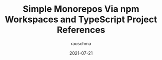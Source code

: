 ---
author: rauschma
date: 2021-07-21
permalink: false
tags:
  - monorepos
  - npm
  - typescript
target_url: https://2ality.com/2021/07/simple-monorepos.html
title: Simple Monorepos Via npm Workspaces and TypeScript Project References
---